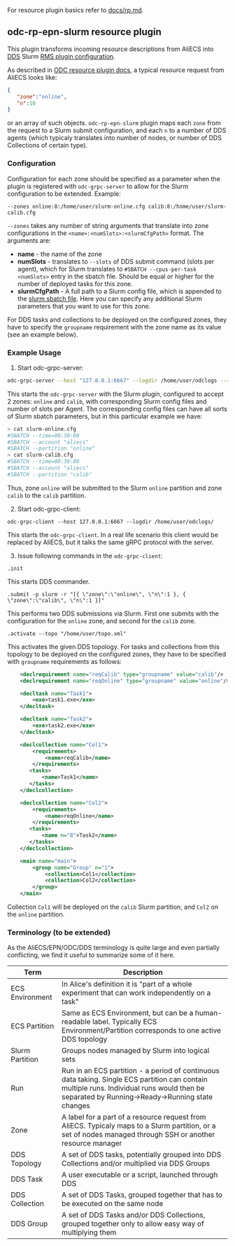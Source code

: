 For resource plugin basics refer to [docs/rp.md](../../docs.rp.md).

## odc-rp-epn-slurm resource plugin

This plugin transforms incoming resource descriptions from AliECS into [DDS](https://dds.gsi.de) Slurm [RMS plugin configuration](http://dds.gsi.de/doc/nightly/RMS-plugins.html#slurm-plugin).

As described in [ODC resource plugin docs](../../docs.rp.md), a typical resource request from AliECS looks like:

```JSON
{
   "zone":"online",
   "n":10
}
```

or an array of such objects. `odc-rp-epn-slurm` plugin maps each `zone` from the request to a Slurm submit configuration, and each `n` to a number of DDS agents (which typicaly translates into number of nodes, or number of DDS Collections of certain type).

### Configuration

Configuration for each zone should be specified as a parameter when the plugin is registered with `odc-grpc-server` to allow for the Slurm configuration to be extended. Example:

```
--zones online:8:/home/user/slurm-online.cfg calib:8:/home/user/slurm-calib.cfg
```
`--zones` takes any number of string arguments that translate into zone configurations in the `<name>:<numSlots>:<slurmCfgPath>` format. The arguments are:
- **name** - the name of the zone
- **numSlots** - translates to `--slots` of DDS submit command (slots per agent), which for Slurm translates to `#SBATCH --cpus-per-task <numSlots>` entry in the sbatch file. Should be equal or higher for the number of deployed tasks for this zone.
- **slurmCfgPath** - A full path to a Slurm config file, which is appended to the [slurm sbatch file](https://slurm.schedmd.com/sbatch.html). Here you can specify any additional Slurm parameters that you want to use for this zone.

For DDS tasks and collections to be deployed on the configured zones, they have to specify the `groupname` requirement with the zone name as its value (see an example below).

### Example Usage

1. Start odc-grpc-server:
```bash
odc-grpc-server --host "127.0.0.1:6667" --logdir /home/user/odclogs --rp "slurm:/home/user/dev/ODC/install/bin/odc-rp-epn-slurm --logdir /home/user/odclogs --zones online:8:/home/user/slurm-online.cfg calib:8:/home/user/slurm-calib.cfg"
```
This starts the `odc-grpc-server` with the Slurm plugin, configured to accept 2 zones: `online` and `calib`, with corresponding Slurm config files and number of slots per Agent.
The corresponding config files can have all sorts of Slurm sbatch parameters, but in this particular example we have:
```bash
> cat slurm-online.cfg
#SBATCH --time=00:30:00
#SBATCH --account "aliecs"
#SBATCH --partition "online"
> cat slurm-calib.cfg
#SBATCH --time=00:30:00
#SBATCH --account "aliecs"
#SBATCH --partition "calib"
```
Thus, zone `online` will be submitted to the Slurm `online` partition and zone `calib` to the `calib` partition.

2. Start odc-grpc-client:
```
odc-grpc-client --host 127.0.0.1:6667 --logdir /home/user/odclogs/
```
This starts the `odc-grpc-client`. In a real life scenario this client would be replaced by AliECS, but it talks the same gRPC protocol with the server.

3. Issue following commands in the `odc-grpc-client`:
```
.init
```
This starts DDS commander.
```
.submit -p slurm -r "[{ \"zone\":\"online\", \"n\":1 }, { \"zone\":\"calib\", \"n\":1 }]"
```
This performs two DDS submissions via Slurm. First one submits with the configuration for the `online` zone, and second for the `calib` zone.
```
.activate --topo "/home/user/topo.xml"
```
This activates the given DDS topology.
For tasks and collections from this topology to be deployed on the configured zones, they have to be specified with `groupname` requirements as follows:
```xml
    <declrequirement name="reqCalib" type="groupname" value="calib"/>
    <declrequirement name="reqOnline" type="groupname" value="online"/>

    <decltask name="Task1">
        <exe>task1.exe</exe>
    </decltask>

    <decltask name="Task2">
        <exe>task2.exe</exe>
    </decltask>

    <declcollection name="Col1">
        <requirements>
            <name>reqCalib</name>
        </requirements>
       <tasks>
           <name>Task1</name>
       </tasks>
    </declcollection>

    <declcollection name="Col2">
        <requirements>
            <name>reqOnline</name>
        </requirements>
       <tasks>
           <name n="8">Task2</name>
       </tasks>
    </declcollection>

    <main name="main">
        <group name="Group" n="1">
            <collection>Col1</collection>
            <collection>Col2</collection>
        </group>
    </main>
```
Collection `Col1` will be deployed on the `calib` Slurm partition, and `Col2` on the `online` partition.

### Terminology (to be extended)

As the AliECS/EPN/ODC/DDS terminology is quite large and even partially conflicting, we find it useful to summarize some of it here.

| Term | Description |
| ---- | ---- |
| ECS Environment | In Alice's definition it is "part of a whole experiment that can work independently on a task" |
| ECS Partition | Same as ECS Environment, but can be a human-readable label. Typically ECS Environment/Partition corresponds to one active DDS topology |
| Slurm Partition | Groups nodes managed by Slurm into logical sets |
| Run | Run in an ECS partition - a period of continuous data taking. Single ECS partition can contain multiple runs. Individual runs would then be separated by Running->Ready->Running state changes |
| Zone | A label for a part of a resource request from AliECS. Typicaly maps to a Slurm partition, or a set of nodes managed through SSH or another resource manager |
| DDS Topology | A set of DDS tasks, potentially grouped into DDS Collections and/or multiplied via DDS Groups |
| DDS Task | A user executable or a script, launched through DDS |
| DDS Collection | A set of DDS Tasks, grouped together that has to be executed on the same node |
| DDS Group | A set of DDS Tasks and/or DDS Collections, grouped together only to allow easy way of multiplying them |
